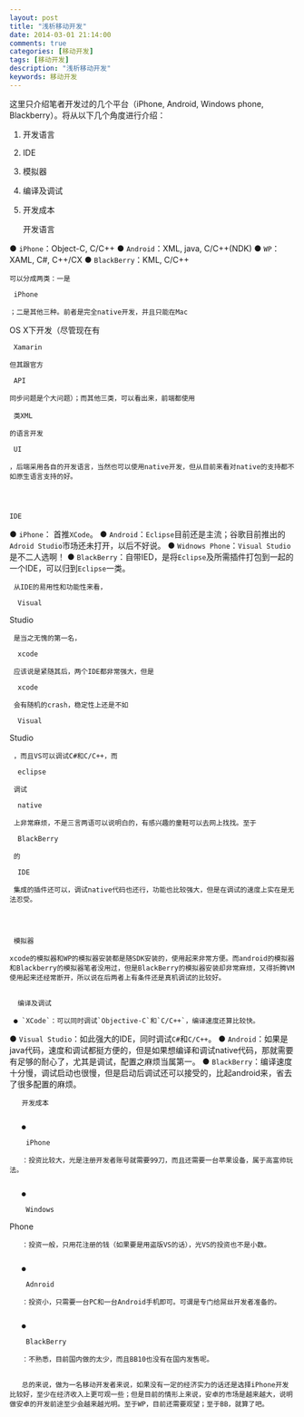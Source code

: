 ```yaml
---
layout: post
title: "浅析移动开发"
date: 2014-03-01 21:14:00 
comments: true
categories: [移动开发]
tags: [移动开发]
description: "浅析移动开发"
keywords: 移动开发
---
```



 
  
   这里只介绍笔者开发过的几个平台（iPhone, Android, Windows phone, Blackberry）。将从以下几个角度进行介绍：
  
 
 1. 开发语言
2. IDE
3. 模拟器
4. 编译及调试
5. 开发成本
 
  
   开发语言
  
  ● `iPhone`：Object-C, C/C++
● `Android`：XML, java, C/C++(NDK)
● `WP`：XAML, C#, C++/CX
● `BlackBerry`：KML, C/C++
  
   
    可以分成两类：一是
    
     iPhone
    
    ；二是其他三种。前者是完全native开发，并且只能在Mac
 OS X下开发（尽管现在有
    
     Xamarin
    
    但其跟官方
    
     API
    
    同步问题是个大问题）；而其他三类，可以看出来，前端都使用
    
     类XML
    
    的语言开发
    
     UI
    
    ，后端采用各自的开发语言，当然也可以使用native开发，但从目前来看对native的支持都不如原生语言支持的好。
   
  
  
   
    IDE
   
   ● `iPhone`： 首推`XCode`。
● `Android`：`Eclipse`目前还是主流；谷歌目前推出的`Adroid Studio`市场还未打开，以后不好说。
● `Widnows Phone`：`Visual Studio`是不二人选啊！
● `BlackBerry`：自带IED，是将`Eclipse`及所需插件打包到一起的一个IDE，可以归到`Eclipse`一类。
   
    
     从IDE的易用性和功能性来看，
     
      Visual
 Studio
     
     是当之无愧的第一名，
     
      xcode
     
     应该说是紧随其后，两个IDE都非常强大，但是
     
      xcode
     
     会有随机的crash，稳定性上还是不如
     
      Visual
 Studio
     
     ，而且VS可以调试C#和C/C++，而
     
      eclipse
     
     调试
     
      native
     
     上非常麻烦，不是三言两语可以说明白的，有感兴趣的童鞋可以去网上找找。至于
     
      BlackBerry
     
     的
     
      IDE
     
     集成的插件还可以，调试native代码也还行，功能也比较强大，但是在调试的速度上实在是无法忍受。
    
   
   
    
     模拟器
    
    xcode的模拟器和WP的模拟器安装都是随SDK安装的，使用起来非常方便。而android的模拟器和Blackberry的模拟器笔者没用过，但是BlackBerry的模拟器安装却非常麻烦，又得折腾VM使用起来还经常断开，所以说在后两者上有条件还是真机调试的比较好。
    
     
      编译及调试
     
     ● `XCode`：可以同时调试`Objective-C`和`C/C++`，编译速度还算比较快。
● `Visual Studio`：如此强大的IDE，同时调试`C#`和`C/C++`。
● `Android`：如果是java代码，速度和调试都挺方便的，但是如果想编译和调试native代码，那就需要有足够的耐心了，尤其是调试，配置之麻烦当属第一。
● `BlackBerry`：编译速度十分慢，调试启动也很慢，但是启动后调试还可以接受的，比起android来，省去了很多配置的麻烦。
     
      
       开发成本
      
      
       ●
       
        iPhone
       
       ：投资比较大，光是注册开发者账号就需要99刀，而且还需要一台苹果设备，属于高富帅玩法。
      
      
       ●
       
        Windows
 Phone
       
       ：投资一般，只用花注册的钱（如果要是用盗版VS的话），光VS的投资也不是小数。
      
      
       ●
       
        Adnroid
       
       ：投资小，只需要一台PC和一台Android手机即可。可谓是专门给屌丝开发者准备的。
      
      
       ●
       
        BlackBerry
       
       ：不熟悉，目前国内做的太少，而且BB10也没有在国内发售呢。
      
      
       总的来说，做为一名移动开发者来说，如果没有一定的经济实力的话还是选择iPhone开发比较好，至少在经济收入上更可观一些；但是目前的情形上来说，安卓的市场是越来越大，说明做安卓的开发前途至少会越来越光明。至于WP，目前还需要观望；至于BB，就算了吧。
      
     
    
   
  
 


